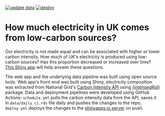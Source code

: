 [![update data](https://github.com/KKulma/carbon-intensity-app/actions/workflows/schedule.yml/badge.svg)](https://github.com/KKulma/carbon-intensity-app/actions/workflows/schedule.yml)        [![deploy](https://github.com/KKulma/carbon-intensity-app/actions/workflows/deploy.yml/badge.svg)](https://github.com/KKulma/carbon-intensity-app/actions/workflows/deploy.yml)

# How much electricity in UK comes from low-carbon sources?

Our electricity is not made equal and can be associated with higher or lower carbon intensity. How much of UK's electricity is produced using low-carbon sources? Has this proportion decreased or increased over time? [This Shiny app](https://kasiakulma.shinyapps.io/carbon-intensity-app/) will help answer these questions.

The web app and the underlying data pipeline was built using open source tools. Web app's front-end was built using Shiny, electricity composition was extracted from National Grid's [Carbon Intensity API](https://carbonintensity.org.uk/) using [{intensegRid}](https://kkulma.github.io/intensegRid/articles/intro-to-carbon-intensity.html) package. Data and deployment pipelines were developed using GitHub Actions: `schedule.yml` pulls the carbon intensity data from the API, saves it in `data/daily_ci.rds` file daily and pushes the changes to the repo; `deploy.yml` deploys the changes to the [shinyapps.io server](https://kasiakulma.shinyapps.io/carbon-intensity-app/) on push. 



 
